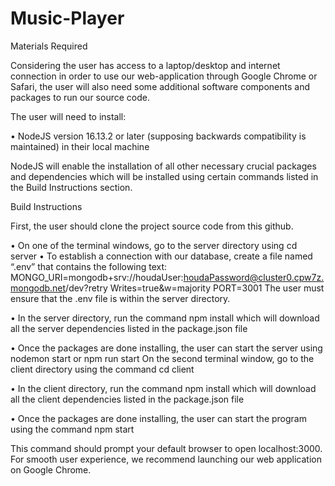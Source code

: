 # Music-Player


Materials Required

Considering the user has access to a laptop/desktop and internet connection in order to use our
web-application through Google Chrome or Safari, the user will also need some additional
software components and packages to run our source code.

The user will need to install:

• NodeJS version 16.13.2 or later (supposing backwards compatibility is maintained) in their local machine

NodeJS will enable the installation of all other necessary crucial packages and dependencies
which will be installed using certain commands listed in the Build Instructions section.


Build Instructions

First, the user should clone the project source code from this github.

• On one of the terminal windows, go to the server directory using cd server
• To establish a connection with our database, create a file named “.env” that contains the
following text:
MONGO_URI=mongodb+srv://houdaUser:houdaPassword@cluster0.cpw7z.mongodb.net/dev?retry
Writes=true&w=majority
PORT=3001
The user must ensure that the .env file is within the server directory.

• In the server directory, run the command npm install which will download all the server
dependencies listed in the package.json file

• Once the packages are done installing, the user can start the server using nodemon start
or npm run start
On the second terminal window, go to the client directory using the command cd client

• In the client directory, run the command npm install which will download all the client
dependencies listed in the package.json file

• Once the packages are done installing, the user can start the program using the command
npm start

This command should prompt your default browser to open localhost:3000. For smooth
user experience, we recommend launching our web application on Google Chrome.
